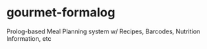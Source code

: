 # gourmet-formalog
Prolog-based Meal Planning system w/ Recipes, Barcodes, Nutrition Information, etc

